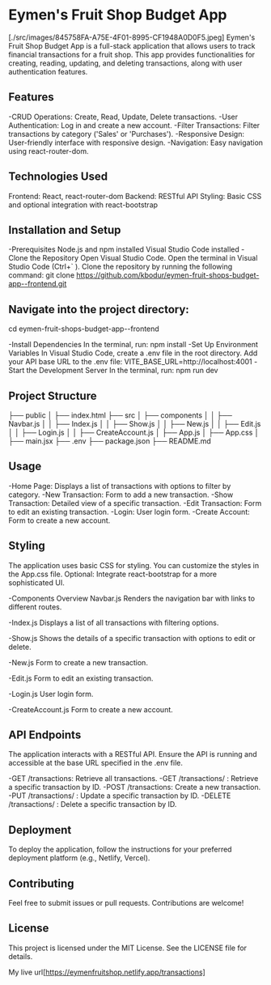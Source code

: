 # Eymen's Fruit Shop Budget App
[./src/images/845758FA-A75E-4F01-8995-CF1948A0D0F5.jpeg]
Eymen's Fruit Shop Budget App is a full-stack application that allows users to track financial transactions for a fruit shop. This app provides functionalities for creating, reading, updating, and deleting transactions, along with user authentication features.

## Features

-CRUD Operations: Create, Read, Update, Delete transactions.
-User Authentication: Log in and create a new account.
-Filter Transactions: Filter transactions by category ('Sales' or 'Purchases').
-Responsive Design: User-friendly interface with responsive design.
-Navigation: Easy navigation using react-router-dom.


## Technologies Used

Frontend: React, react-router-dom
Backend: RESTful API
Styling: Basic CSS and optional integration with react-bootstrap


## Installation and Setup

-Prerequisites
  Node.js and npm installed
  Visual Studio Code installed
-Clone the Repository
  Open Visual Studio Code.
  Open the terminal in Visual Studio Code (Ctrl+` ).
  Clone the repository by running the following command:
  git clone https://github.com/kbodur/eymen-fruit-shops-budget-app--frontend.git

## Navigate into the project directory:

cd eymen-fruit-shops-budget-app--frontend

-Install Dependencies
  In the terminal, run:
  npm install
-Set Up Environment Variables
 In Visual Studio Code, create a .env file in the root directory.
Add your API base URL to the .env file:
VITE_BASE_URL=http://localhost:4001
-Start the Development Server
 In the terminal, run:
 npm run dev

## Project Structure

├── public
│   ├── index.html
├── src
│   ├── components
│   │   ├── Navbar.js
│   │   ├── Index.js
│   │   ├── Show.js
│   │   ├── New.js
│   │   ├── Edit.js
│   │   ├── Login.js
│   │   ├── CreateAccount.js
│   ├── App.js
│   ├── App.css
│   ├── main.jsx
├── .env
├── package.json
├── README.md


## Usage

-Home Page: Displays a list of transactions with options to filter by category.
-New Transaction: Form to add a new transaction.
-Show Transaction: Detailed view of a specific transaction.
-Edit Transaction: Form to edit an existing transaction.
-Login: User login form.
-Create Account: Form to create a new account.

## Styling
The application uses basic CSS for styling. You can customize the styles in the App.css file. Optional: Integrate react-bootstrap for a more sophisticated UI.

-Components Overview
Navbar.js
Renders the navigation bar with links to different routes.

-Index.js
Displays a list of all transactions with filtering options.

-Show.js
Shows the details of a specific transaction with options to edit or delete.

-New.js
Form to create a new transaction.

-Edit.js
Form to edit an existing transaction.

-Login.js
User login form.

-CreateAccount.js
Form to create a new account.

## API Endpoints
The application interacts with a RESTful API. Ensure the API is running and accessible at the base URL specified in the .env file.

-GET /transactions: Retrieve all transactions.
-GET /transactions/
: Retrieve a specific transaction by ID.
-POST /transactions: Create a new transaction.
-PUT /transactions/
: Update a specific transaction by ID.
-DELETE /transactions/
: Delete a specific transaction by ID.


## Deployment
To deploy the application, follow the instructions for your preferred deployment platform (e.g., Netlify, Vercel).

## Contributing
Feel free to submit issues or pull requests. Contributions are welcome!

## License
This project is licensed under the MIT License. See the LICENSE file for details.

My live url[https://eymenfruitshop.netlify.app/transactions]